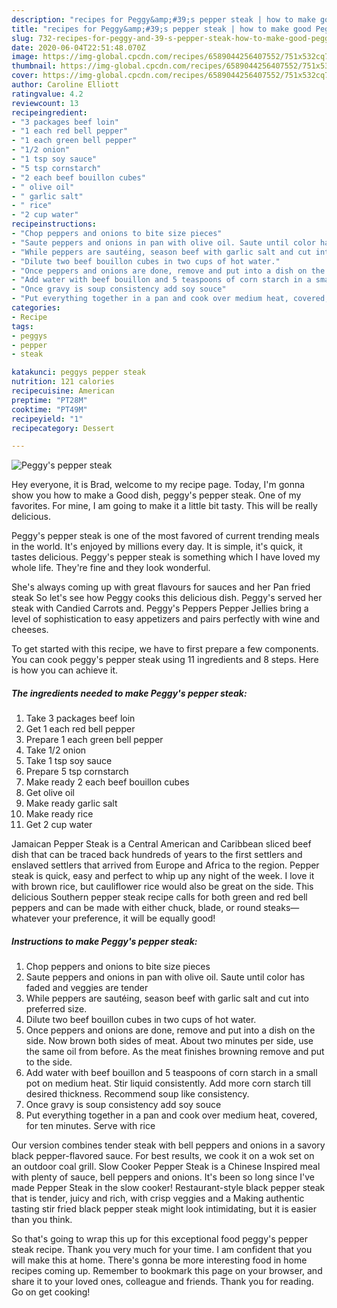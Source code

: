 ```yaml
---
description: "recipes for Peggy&amp;#39;s pepper steak | how to make good Peggy&amp;#39;s pepper steak"
title: "recipes for Peggy&amp;#39;s pepper steak | how to make good Peggy&amp;#39;s pepper steak"
slug: 732-recipes-for-peggy-and-39-s-pepper-steak-how-to-make-good-peggy-and-39-s-pepper-steak
date: 2020-06-04T22:51:48.070Z
image: https://img-global.cpcdn.com/recipes/6589044256407552/751x532cq70/peggys-pepper-steak-recipe-main-photo.jpg
thumbnail: https://img-global.cpcdn.com/recipes/6589044256407552/751x532cq70/peggys-pepper-steak-recipe-main-photo.jpg
cover: https://img-global.cpcdn.com/recipes/6589044256407552/751x532cq70/peggys-pepper-steak-recipe-main-photo.jpg
author: Caroline Elliott
ratingvalue: 4.2
reviewcount: 13
recipeingredient:
- "3 packages beef loin"
- "1 each red bell pepper"
- "1 each green bell pepper"
- "1/2 onion"
- "1 tsp soy sauce"
- "5 tsp cornstarch"
- "2 each beef bouillon cubes"
- " olive oil"
- " garlic salt"
- " rice"
- "2 cup water"
recipeinstructions:
- "Chop peppers and onions to bite size pieces"
- "Saute peppers and onions in pan with olive oil. Saute until color has faded and veggies are tender"
- "While peppers are sautéing, season beef with garlic salt and cut into preferred size."
- "Dilute two beef bouillon cubes in two cups of hot water."
- "Once peppers and onions are done, remove and put into a dish on the side. Now brown both sides of meat. About two minutes per side, use the same oil from before. As the meat finishes browning remove and put to the side."
- "Add water with beef bouillon and 5 teaspoons of corn starch in a small pot on medium heat. Stir liquid consistently. Add more corn starch till desired thickness. Recommend soup like consistency."
- "Once gravy is soup consistency add soy souce"
- "Put everything together in a pan and cook over medium heat, covered, for ten minutes. Serve with rice"
categories:
- Recipe
tags:
- peggys
- pepper
- steak

katakunci: peggys pepper steak 
nutrition: 121 calories
recipecuisine: American
preptime: "PT28M"
cooktime: "PT49M"
recipeyield: "1"
recipecategory: Dessert

---
```



![Peggy&#39;s pepper steak](https://img-global.cpcdn.com/recipes/6589044256407552/751x532cq70/peggys-pepper-steak-recipe-main-photo.jpg)

Hey everyone, it is Brad, welcome to my recipe page. Today, I'm gonna show you how to make a Good dish, peggy&#39;s pepper steak. One of my favorites. For mine, I am going to make it a little bit tasty. This will be really delicious.

Peggy&#39;s pepper steak is one of the most favored of current trending meals in the world. It's enjoyed by millions every day. It is simple, it's quick, it tastes delicious. Peggy&#39;s pepper steak is something which I have loved my whole life. They're fine and they look wonderful.

She&#39;s always coming up with great flavours for sauces and her Pan fried steak So let&#39;s see how Peggy cooks this delicious dish. Peggy&#39;s served her steak with Candied Carrots and. Peggy&#39;s Peppers Pepper Jellies bring a level of sophistication to easy appetizers and pairs perfectly with wine and cheeses.


To get started with this recipe, we have to first prepare a few components. You can cook peggy&#39;s pepper steak using 11 ingredients and 8 steps. Here is how you can achieve it.

<!--inarticleads1-->

##### The ingredients needed to make Peggy&#39;s pepper steak:

1. Take 3 packages beef loin
1. Get 1 each red bell pepper
1. Prepare 1 each green bell pepper
1. Take 1/2 onion
1. Take 1 tsp soy sauce
1. Prepare 5 tsp cornstarch
1. Make ready 2 each beef bouillon cubes
1. Get  olive oil
1. Make ready  garlic salt
1. Make ready  rice
1. Get 2 cup water


Jamaican Pepper Steak is a Central American and Caribbean sliced beef dish that can be traced back hundreds of years to the first settlers and enslaved settlers that arrived from Europe and Africa to the region. Pepper steak is quick, easy and perfect to whip up any night of the week. I love it with brown rice, but cauliflower rice would also be great on the side. This delicious Southern pepper steak recipe calls for both green and red bell peppers and can be made with either chuck, blade, or round steaks—whatever your preference, it will be equally good! 

<!--inarticleads2-->

##### Instructions to make Peggy&#39;s pepper steak:

1. Chop peppers and onions to bite size pieces
1. Saute peppers and onions in pan with olive oil. Saute until color has faded and veggies are tender
1. While peppers are sautéing, season beef with garlic salt and cut into preferred size.
1. Dilute two beef bouillon cubes in two cups of hot water.
1. Once peppers and onions are done, remove and put into a dish on the side. Now brown both sides of meat. About two minutes per side, use the same oil from before. As the meat finishes browning remove and put to the side.
1. Add water with beef bouillon and 5 teaspoons of corn starch in a small pot on medium heat. Stir liquid consistently. Add more corn starch till desired thickness. Recommend soup like consistency.
1. Once gravy is soup consistency add soy souce
1. Put everything together in a pan and cook over medium heat, covered, for ten minutes. Serve with rice


Our version combines tender steak with bell peppers and onions in a savory black pepper-flavored sauce. For best results, we cook it on a wok set on an outdoor coal grill. Slow Cooker Pepper Steak is a Chinese Inspired meal with plenty of sauce, bell peppers and onions. It&#39;s been so long since I&#39;ve made Pepper Steak in the slow cooker! Restaurant-style black pepper steak that is tender, juicy and rich, with crisp veggies and a Making authentic tasting stir fried black pepper steak might look intimidating, but it is easier than you think. 

So that's going to wrap this up for this exceptional food peggy&#39;s pepper steak recipe. Thank you very much for your time. I am confident that you will make this at home. There's gonna be more interesting food in home recipes coming up. Remember to bookmark this page on your browser, and share it to your loved ones, colleague and friends. Thank you for reading. Go on get cooking!
